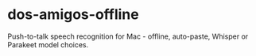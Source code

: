 # dos-amigos-offline
Push-to-talk speech recognition for Mac - offline, auto-paste, Whisper or Parakeet model choices.
